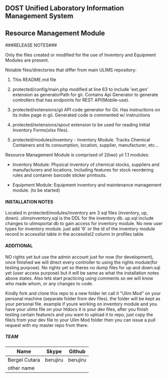 ## DOST Unified Laboratory Information Management System ##
## Resource Management Module ##

###RELEASE NOTES###

Only the files created or modified for the use of Inventory and Equipment Modules are present.

Notable files/directories that differ from main ULIMS repository:

1. This README.md file

2. protected/config/main.php modified at line 63 to include 'ext.gen' extension as generatorPath
    for gii. Contains Api Generator to generate controllers that has endpoints for REST API(Mobile-use).

3. protected/extensions/gii API code generator for Gii. Has instructions on its index page in gii. 
    Generated code is commented w/ instructions

4. protected/extensions/spout extension to be used for reading Initial Inventory Forms(xlsx files).

5. protected/modules/inventory - Inventory Module. Tracks Chemical Containers and its consumption, 
    location, supplier, manufacturer, etc...

Resource Management Module is comprised of 2(two) yii 1.1 modules:

- Inventory Module: Physical inventory of chemical stocks, suppliers and manufacturers and locations. 
  Including features for stock reordering rules and container barcode sticker printouts.

- Equipment Module: Equipment inventory and maintenance management module. (to be started)

#### INSTALLATION NOTES ####

Located in protected/modules/inventory are 3 sql files (inventory, up, down). ulimsinventory.sql is the
DDL for the inventory db. up.sql include changes to ulimsportal db to gain access for inventory module.
No new user types for inventory module. just add '6' or the id of the inventory module record in accesslist
table in the accesslist2 column in profiles table.

#### ADDITIONAL ####
NO rights yet but use the admin account just for now (for development), once finished we will direct every controller to using the rights module(for testing purpose). No rights yet so theres no dump files for up and down.sql yet (user access purpose) but it will be same as what the installation notes above states. Also lets start practicing using comments so we will know who made whom, or any changes to code.

Kindly fork and clone this repo to a new folder let call it "Ulim Mod" on your personal machine (separate folder from dev files). the folder will be kept as your personal file. example if youre working on inventory module and you have your ulims file on your htdocs it is your dev files, after you finish testing certain feature/s and you want to upload it to repo, just copy the file/s from your dev file  to your Ulim Mod folder then you can issue a pull request with my master repo from there.

##### TEAM #####

| Name                   | Skype          | Github         |
| ---------------------- | -------------- | -------------- |
| Bergel Cutara          | berujiru       | berujiru       |
| other name             |                |                |
